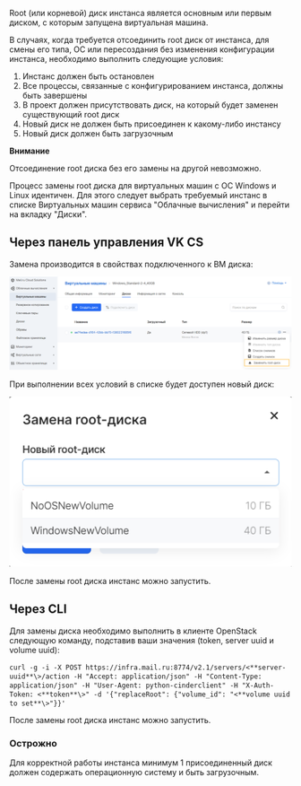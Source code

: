 Root (или корневой) диск инстанса является основным или первым диском, с которым запущена виртуальная машина.

В случаях, когда требуется отсоединить root диск от инстанса, для смены его типа, ОС или пересоздания без изменения конфигурации инстанса, необходимо выполнить следующие условия:

1.  Инстанс должен быть остановлен
2.  Все процессы, связанные с конфигурированием инстанса, должны быть завершены
3.  В проект должен присутствовать диск, на который будет заменен существующий root диск
4.  Новый диск не должен быть присоединен к какому-либо инстансу
5.  Новый диск должен быть загрузочным

**Внимание**

Отсоединение root диска без его замены на другой невозможно.

Процесс замены root диска для виртуальных машин с ОС Windows и Linux идентичен. Для этого следует выбрать требуемый инстанс в списке Виртуальных машин сервиса "Облачные вычисления" и перейти на вкладку "Диски".

## Через панель управления VK CS

Замена производится в свойствах подключенного к ВМ диска:

![](./assets/1597179323346-1597179323346.png)

При выполнении всех условий в списке будет доступен новый диск:

![](./assets/1597179690269-1597179690269.png)

После замены root диска инстанс можно запустить.

## Через CLI

Для замены диска необходимо выполнить в клиенте OpenStack следующую команду, подставив ваши значения (token, server uuid и volume uuid):

```
curl -g -i -X POST https://infra.mail.ru:8774/v2.1/servers/<**server-uuid**\>/action -H "Accept: application/json" -H "Content-Type: application/json" -H "User-Agent: python-cinderclient" -H "X-Auth-Token: <**token**\>" -d '{"replaceRoot": {"volume_id": "<**volume uuid to set**\>"}}'
```

После замены root диска инстанс можно запустить.

### Острожно

Для корректной работы инстанса минимум 1 присоединенный диск должен содержать операционную систему и быть загрузочным.
